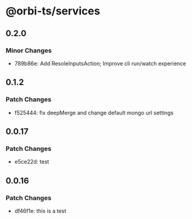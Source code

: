 # @orbi-ts/services

## 0.2.0

### Minor Changes

- 789b86e: Add ResoleInputsAction; Improve cli run/watch experience

## 0.1.2

### Patch Changes

- f525444: fix deepMerge and change default mongo url settings

## 0.0.17

### Patch Changes

- e5ce22d: test

## 0.0.16

### Patch Changes

- df46f1e: this is a test
